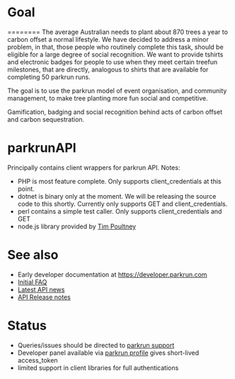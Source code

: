 # Goal
========
The average Australian needs to plant about 870 trees a year to carbon offset a normal lifestyle. We have decided to address a minor problem, in that, those people who routinely complete this task, should be eligible for a large degree of social recognition. We want to provide tshirts and electronic badges for people to use when they meet certain treefun milestones, that are directly, analogous to shirts that are available for completing 50 parkrun runs.

The goal is to use the parkrun model of event organisation, and community management, to make tree planting more fun social and competitive.


Gamification, badging and social recognition behind acts of carbon offset and carbon sequestration.

parkrunAPI
==========

Principally contains client wrappers for parkrun API. Notes:

* PHP is most feature complete. Only supports client_credentials at this point.
* dotnet is binary only at the moment. We will be releasing the source code to this shortly. Currently only supports GET and client_credentials. 
* perl contains a simple test caller. Only supports client_credentials and GET
* node.js library provided by [Tim Poultney](https://github.com/timpoultney)


See also
========

* Early developer documentation at https://developer.parkrun.com
* [Initial FAQ](http://support.parkrun.com/hc/en-us/categories/200347082-parkrun-API)
* [Latest API news](http://www.parkrun.com/news/tag/api/)
* [API Release notes](https://github.com/parkrun/parkrunAPI/wiki/Releases)

Status
======

* Queries/issues should be directed to [parkrun support](https://support.parkrun.com)
* Developer panel available via [parkrun profile](https://www.parkrun.com/profile/developer/) gives short-lived access_token
* limited support in client libraries for full authentications
